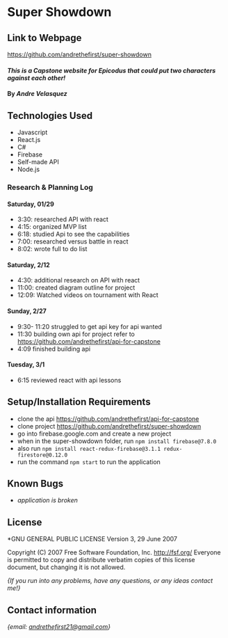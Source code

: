 # Super Showdown

## Link to Webpage ##
https://github.com/andrethefirst/super-showdown

#### _This is a Capstone website for Epicodus that could put two characters against each other!_

#### By _**Andre Velasquez**_

## Technologies Used

* Javascript
* React.js
* C#
* Firebase
* Self-made API
* Node.js



### Research & Planning Log
#### Saturday, 01/29
* 3:30: researched API with react
* 4:15: organized MVP list
* 6:18: studied Api to see the capabilities
* 7:00: researched versus battle in react
* 8:02: wrote full to do list

#### Saturday, 2/12
* 4:30: additional research on API with react
* 11:00: created diagram outline for project
* 12:09: Watched videos on tournament with React


#### Sunday, 2/27
* 9:30- 11:20 struggled to get api key for api wanted
* 11:30 building own api for project refer to https://github.com/andrethefirst/api-for-capstone 
* 4:09 finished building api

#### Tuesday, 3/1
* 6:15 reviewed react with api lessons


## Setup/Installation Requirements

* clone the api https://github.com/andrethefirst/api-for-capstone
* clone project https://github.com/andrethefirst/super-showdown
* go into firebase.google.com and create a new project
* when in the super-showdown folder, run `npm install firebase@7.8.0`
* also run `npm install react-redux-firebase@3.1.1 redux-firestore@0.12.0`
* run the command `npm start` to run the application


## Known Bugs

* _application is broken_

## License

*GNU GENERAL PUBLIC LICENSE
                       Version 3, 29 June 2007

 Copyright (C) 2007 Free Software Foundation, Inc. <http://fsf.org/>
 Everyone is permitted to copy and distribute verbatim copies
 of this license document, but changing it is not allowed.


_{If you run into any problems, have any questions, or any ideas contact me!}_

## Contact information

_{email: andrethefirst21@gmail.com}_